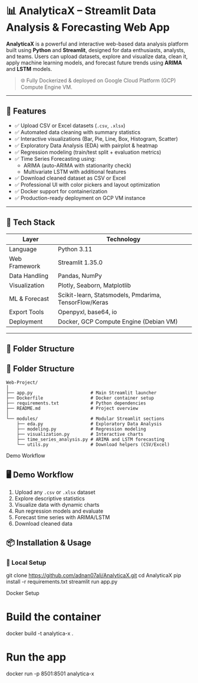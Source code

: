 # 📊 AnalyticaX – Streamlit Data Analysis & Forecasting Web App

**AnalyticaX** is a powerful and interactive web-based data analysis platform built using **Python** and **Streamlit**, designed for data enthusiasts, analysts, and teams. Users can upload datasets, explore and visualize data, clean it, apply machine learning models, and forecast future trends using **ARIMA** and **LSTM** models.

> 🌐 Fully Dockerized & deployed on Google Cloud Platform (GCP) Compute Engine VM.

---

## 🚀 Features

- ✅ Upload CSV or Excel datasets (`.csv`, `.xlsx`)
- ✅ Automated data cleaning with summary statistics
- ✅ Interactive visualizations (Bar, Pie, Line, Box, Histogram, Scatter)
- ✅ Exploratory Data Analysis (EDA) with pairplot & heatmap
- ✅ Regression modeling (train/test split + evaluation metrics)
- ✅ Time Series Forecasting using:
  - ARIMA (auto-ARIMA with stationarity check)
  - Multivariate LSTM with additional features
- ✅ Download cleaned dataset as CSV or Excel
- ✅ Professional UI with color pickers and layout optimization
- ✅ Docker support for containerization
- ✅ Production-ready deployment on GCP VM instance

---

## 🧰 Tech Stack

| Layer         | Technology                                         |
|---------------|----------------------------------------------------|
| Language      | Python 3.11                                        |
| Web Framework | Streamlit 1.35.0                                   |
| Data Handling | Pandas, NumPy                                      |
| Visualization | Plotly, Seaborn, Matplotlib                        |
| ML & Forecast | Scikit-learn, Statsmodels, Pmdarima, TensorFlow/Keras |
| Export Tools  | Openpyxl, base64, io                               |
| Deployment    | Docker, GCP Compute Engine (Debian VM)             |

---

## 📂 Folder Structure
## 📂 Folder Structure

```
Web-Project/
│
├── app.py                      # Main Streamlit launcher
├── Dockerfile                  # Docker container setup
├── requirements.txt            # Python dependencies
├── README.md                   # Project overview
│
└── modules/                    # Modular Streamlit sections
    ├── eda.py                  # Exploratory Data Analysis
    ├── modeling.py             # Regression modeling
    ├── visualization.py        # Interactive charts
    ├── time_series_analysis.py # ARIMA and LSTM forecasting
    └── utils.py                # Download helpers (CSV/Excel)
```

 Demo Workflow
## 🖥️ Demo Workflow

1. Upload any `.csv` or `.xlsx` dataset  
2. Explore descriptive statistics  
3. Visualize data with dynamic charts  
4. Run regression models and evaluate  
5. Forecast time series with ARIMA/LSTM  
6. Download cleaned data  


## 📦 Installation & Usage

### 🔧 Local Setup

git clone https://github.com/adnan07ali/AnalyticaX.git
cd AnalyticaX
pip install -r requirements.txt
streamlit run app.py


Docker Setup

# Build the container
docker build -t analytica-x .

# Run the app
docker run -p 8501:8501 analytica-x
